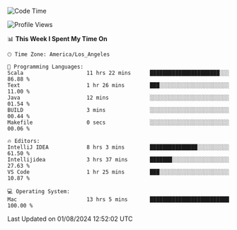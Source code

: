 <!--START_SECTION:waka-->
![Code Time](http://img.shields.io/badge/Code%20Time-1%2C151%20hrs%203%20mins-blue)

![Profile Views](http://img.shields.io/badge/Profile%20Views-1-blue)

📊 **This Week I Spent My Time On** 

```text
🕑︎ Time Zone: America/Los_Angeles

💬 Programming Languages: 
Scala                    11 hrs 22 mins      ██████████████████████░░░   86.88 % 
Text                     1 hr 26 mins        ███░░░░░░░░░░░░░░░░░░░░░░   11.00 % 
Java                     12 mins             ░░░░░░░░░░░░░░░░░░░░░░░░░   01.54 % 
BUILD                    3 mins              ░░░░░░░░░░░░░░░░░░░░░░░░░   00.44 % 
Makefile                 0 secs              ░░░░░░░░░░░░░░░░░░░░░░░░░   00.06 % 

🔥 Editors: 
IntelliJ IDEA            8 hrs 3 mins        ███████████████░░░░░░░░░░   61.50 % 
Intellijidea             3 hrs 37 mins       ███████░░░░░░░░░░░░░░░░░░   27.63 % 
VS Code                  1 hr 25 mins        ███░░░░░░░░░░░░░░░░░░░░░░   10.87 % 

💻 Operating System: 
Mac                      13 hrs 5 mins       █████████████████████████   100.00 % 
```


 Last Updated on 01/08/2024 12:52:02 UTC
<!--END_SECTION:waka-->
